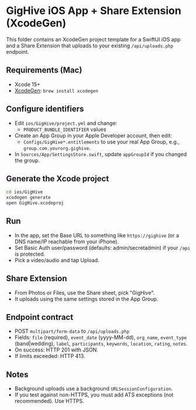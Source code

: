 # GigHive iOS App + Share Extension (XcodeGen)

This folder contains an XcodeGen project template for a SwiftUI iOS app and a Share Extension that uploads to your existing `/api/uploads.php` endpoint.

## Requirements (Mac)
- Xcode 15+
- [XcodeGen](https://github.com/yonaskolb/XcodeGen): `brew install xcodegen`

## Configure identifiers
- Edit `ios/GigHive/project.yml` and change:
  - `PRODUCT_BUNDLE_IDENTIFIER` values
- Create an App Group in your Apple Developer account, then edit:
  - `Configs/GigHive*.entitlements` to use your real App Group, e.g., `group.com.yourorg.gighive`.
- In `Sources/App/SettingsStore.swift`, update `appGroupId` if you changed the group.

## Generate the Xcode project
```bash
cd ios/GigHive
xcodegen generate
open GigHive.xcodeproj
```

## Run
- In the app, set the Base URL to something like `https://gighive` (or a DNS name/IP reachable from your iPhone).
- Set Basic Auth user/password (defaults: admin/secretadmin) if your `/api` is protected.
- Pick a video/audio and tap Upload.

## Share Extension
- From Photos or Files, use the Share sheet, pick "GigHive".
- It uploads using the same settings stored in the App Group.

## Endpoint contract
- POST `multipart/form-data` to `/api/uploads.php`
- Fields: `file` (required), `event_date` (yyyy-MM-dd), `org_name`, `event_type` (band|wedding), `label`, `participants`, `keywords`, `location`, `rating`, `notes`.
- On success: HTTP 201 with JSON.
- If limits exceeded: HTTP 413.

## Notes
- Background uploads use a background `URLSessionConfiguration`.
- If you test against non-HTTPS, you must add ATS exceptions (not recommended). Use HTTPS.
